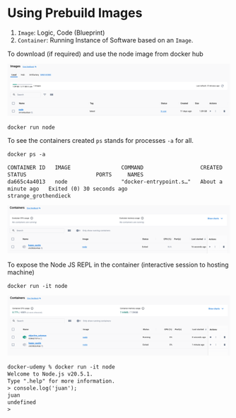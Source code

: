 # Using Prebuild Images

1. `Image`: Logic, Code (Blueprint)
2. `Container`: Running Instance of Software based on an `Image`.

To download (if required) and use the node image from docker hub

![docker-image.png](docker-image.png)

```shell
docker run node
```

To see the containers created `ps` stands for processes `-a` for all.

```shell
docker ps -a
```

```shell-output
CONTAINER ID   IMAGE                COMMAND                  CREATED              STATUS                      PORTS     NAMES
da665c4a4013   node                 "docker-entrypoint.s…"   About a minute ago   Exited (0) 30 seconds ago             strange_grothendieck
```

![docker-container.png](docker-container.png)

To expose the Node JS REPL in the container (interactive session to hosting machine)

```shell
docker run -it node
```

![docker-container-active.png](docker-container-active.png)

```node-repl
docker-udemy % docker run -it node
Welcome to Node.js v20.5.1.
Type ".help" for more information.
> console.log('juan');
juan
undefined
> 
```